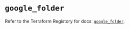 # `google_folder`

Refer to the Terraform Registory for docs: [`google_folder`](https://registry.terraform.io/providers/hashicorp/google-beta/5.21.0/docs/resources/google_folder).
